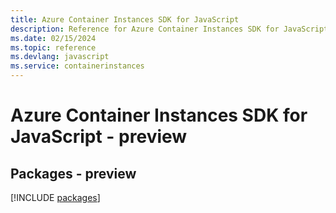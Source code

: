 ```yaml
---
title: Azure Container Instances SDK for JavaScript
description: Reference for Azure Container Instances SDK for JavaScript
ms.date: 02/15/2024
ms.topic: reference
ms.devlang: javascript
ms.service: containerinstances
---
```

# Azure Container Instances SDK for JavaScript - preview
## Packages - preview
[!INCLUDE [packages](container-instances-index.md)]